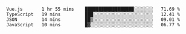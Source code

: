 <!--START_SECTION:waka-->
```text
Vue.js       1 hr 55 mins    ██████████████████░░░░░░░   71.69 % 
TypeScript   19 mins         ███░░░░░░░░░░░░░░░░░░░░░░   12.41 % 
JSON         14 mins         ██▒░░░░░░░░░░░░░░░░░░░░░░   09.01 % 
JavaScript   10 mins         █▓░░░░░░░░░░░░░░░░░░░░░░░   06.77 % 
```
<!--END_SECTION:waka-->
